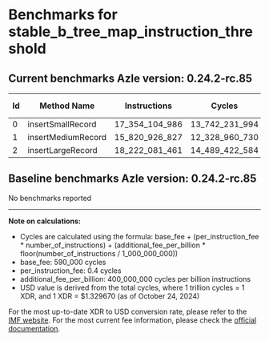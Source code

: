 # Benchmarks for stable_b_tree_map_instruction_threshold

## Current benchmarks Azle version: 0.24.2-rc.85

| Id  | Method Name        | Instructions   | Cycles         | USD           | USD/Million Calls |
| --- | ------------------ | -------------- | -------------- | ------------- | ----------------- |
| 0   | insertSmallRecord  | 17_354_104_986 | 13_742_231_994 | $0.0182726336 | $18_272.63        |
| 1   | insertMediumRecord | 15_820_926_827 | 12_328_960_730 | $0.0163934492 | $16_393.44        |
| 2   | insertLargeRecord  | 18_222_081_461 | 14_489_422_584 | $0.0192661505 | $19_266.15        |

## Baseline benchmarks Azle version: 0.24.2-rc.85

No benchmarks reported

---

**Note on calculations:**

-   Cycles are calculated using the formula: base_fee + (per_instruction_fee \* number_of_instructions) + (additional_fee_per_billion \* floor(number_of_instructions / 1_000_000_000))
-   base_fee: 590_000 cycles
-   per_instruction_fee: 0.4 cycles
-   additional_fee_per_billion: 400_000_000 cycles per billion instructions
-   USD value is derived from the total cycles, where 1 trillion cycles = 1 XDR, and 1 XDR = $1.329670 (as of October 24, 2024)

For the most up-to-date XDR to USD conversion rate, please refer to the [IMF website](https://www.imf.org/external/np/fin/data/rms_sdrv.aspx).
For the most current fee information, please check the [official documentation](https://internetcomputer.org/docs/current/developer-docs/gas-cost#execution).
